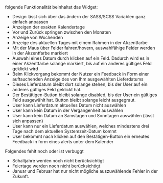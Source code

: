 


folgende Funktionalität beinhaltet das Widget:
- Design lässt sich über das ändern der SASS/SCSS Variablen ganz einfach anpassen
- Anzeigen der exakten Kalendertage
- Vor und Zurück springen zwischen den Monaten
- Anzeige von Wochenden
- Anzeige des aktuellen Tages mit einem Rahmen in der Akzentfarbe
- Mit der Maus über Felder fahren/hovern, auswahlfähige Felder werden in der Akzentfarbe markiert
- Auswahl eines Datum durch klicken auf ein Feld. Dadurch wird es in einer Akzentfarbe solange markiert, bis auf ein anderes gültiges Feld geklickt wird
- Beim Klickvorgang bekommt der Nutzer ein Feedback in Form einer auftauchenden Anzeige des von Ihm ausgewählten Lieferdatums
- Dieses Lieferdatum bleibt dort solange stehen, bis der User auf ein anderes gültiges Feld geklickt hat. 
- Der Bestätigen-Button bleibt solange disabled, bis der User ein gültiges Feld ausgewählt hat. Button bleibt solange leicht ausgegraut. 
- User kann Lieferdatum aktuelles Datum nicht auswählen
- User kann kein Datum in der Vergangenheit auswählen
- User kann kein Datum an Samstagen und Sonntagen auswählen (lässt sich anpassen)
- User kann nur ein Lieferdatum auswählen, welches mindestens drei Tage nach dem aktuellen Systemzeit-Datum kommt
- User bekommt nach klicken auf den Bestätigen-Button ein erneutes Feedback in form eines alerts unter dem Kalender

Folgendes fehlt noch oder ist verbuggt
- Schaltjahre werden noch nicht berücksichtigt
- Feiertage werden noch nicht berücksichtigt
- Januar und Februar hat nur nicht mögliche auszuwählende Fehler in der Zukunft.

